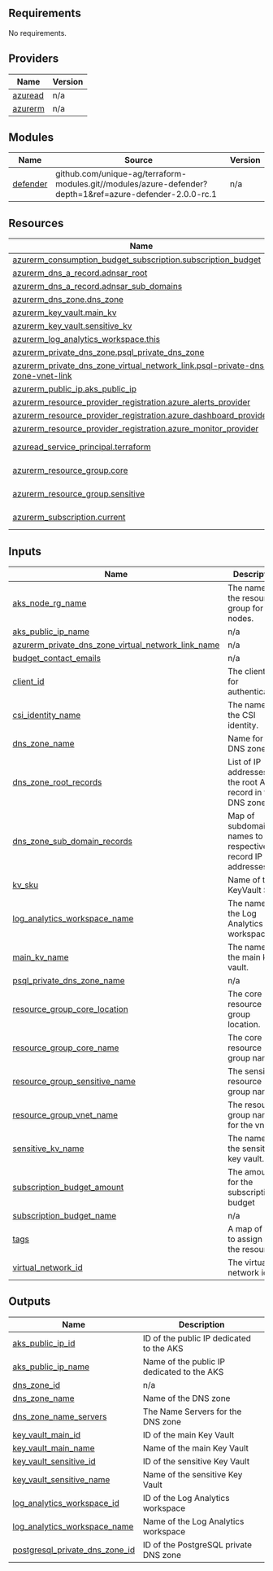 <!-- BEGIN_TF_DOCS -->
## Requirements

No requirements.

## Providers

| Name | Version |
|------|---------|
| <a name="provider_azuread"></a> [azuread](#provider\_azuread) | n/a |
| <a name="provider_azurerm"></a> [azurerm](#provider\_azurerm) | n/a |

## Modules

| Name | Source | Version |
|------|--------|---------|
| <a name="module_defender"></a> [defender](#module\_defender) | github.com/unique-ag/terraform-modules.git//modules/azure-defender?depth=1&ref=azure-defender-2.0.0-rc.1 | n/a |

## Resources

| Name | Type |
|------|------|
| [azurerm_consumption_budget_subscription.subscription_budget](https://registry.terraform.io/providers/hashicorp/azurerm/latest/docs/resources/consumption_budget_subscription) | resource |
| [azurerm_dns_a_record.adnsar_root](https://registry.terraform.io/providers/hashicorp/azurerm/latest/docs/resources/dns_a_record) | resource |
| [azurerm_dns_a_record.adnsar_sub_domains](https://registry.terraform.io/providers/hashicorp/azurerm/latest/docs/resources/dns_a_record) | resource |
| [azurerm_dns_zone.dns_zone](https://registry.terraform.io/providers/hashicorp/azurerm/latest/docs/resources/dns_zone) | resource |
| [azurerm_key_vault.main_kv](https://registry.terraform.io/providers/hashicorp/azurerm/latest/docs/resources/key_vault) | resource |
| [azurerm_key_vault.sensitive_kv](https://registry.terraform.io/providers/hashicorp/azurerm/latest/docs/resources/key_vault) | resource |
| [azurerm_log_analytics_workspace.this](https://registry.terraform.io/providers/hashicorp/azurerm/latest/docs/resources/log_analytics_workspace) | resource |
| [azurerm_private_dns_zone.psql_private_dns_zone](https://registry.terraform.io/providers/hashicorp/azurerm/latest/docs/resources/private_dns_zone) | resource |
| [azurerm_private_dns_zone_virtual_network_link.psql-private-dns-zone-vnet-link](https://registry.terraform.io/providers/hashicorp/azurerm/latest/docs/resources/private_dns_zone_virtual_network_link) | resource |
| [azurerm_public_ip.aks_public_ip](https://registry.terraform.io/providers/hashicorp/azurerm/latest/docs/resources/public_ip) | resource |
| [azurerm_resource_provider_registration.azure_alerts_provider](https://registry.terraform.io/providers/hashicorp/azurerm/latest/docs/resources/resource_provider_registration) | resource |
| [azurerm_resource_provider_registration.azure_dashboard_provider](https://registry.terraform.io/providers/hashicorp/azurerm/latest/docs/resources/resource_provider_registration) | resource |
| [azurerm_resource_provider_registration.azure_monitor_provider](https://registry.terraform.io/providers/hashicorp/azurerm/latest/docs/resources/resource_provider_registration) | resource |
| [azuread_service_principal.terraform](https://registry.terraform.io/providers/hashicorp/azuread/latest/docs/data-sources/service_principal) | data source |
| [azurerm_resource_group.core](https://registry.terraform.io/providers/hashicorp/azurerm/latest/docs/data-sources/resource_group) | data source |
| [azurerm_resource_group.sensitive](https://registry.terraform.io/providers/hashicorp/azurerm/latest/docs/data-sources/resource_group) | data source |
| [azurerm_subscription.current](https://registry.terraform.io/providers/hashicorp/azurerm/latest/docs/data-sources/subscription) | data source |

## Inputs

| Name | Description | Type | Default | Required |
|------|-------------|------|---------|:--------:|
| <a name="input_aks_node_rg_name"></a> [aks\_node\_rg\_name](#input\_aks\_node\_rg\_name) | The name of the resource group for AKS nodes. | `string` | n/a | yes |
| <a name="input_aks_public_ip_name"></a> [aks\_public\_ip\_name](#input\_aks\_public\_ip\_name) | n/a | `string` | `"aks_public_ip"` | no |
| <a name="input_azurerm_private_dns_zone_virtual_network_link_name"></a> [azurerm\_private\_dns\_zone\_virtual\_network\_link\_name](#input\_azurerm\_private\_dns\_zone\_virtual\_network\_link\_name) | n/a | `string` | `"PsqlVnetZone.com"` | no |
| <a name="input_budget_contact_emails"></a> [budget\_contact\_emails](#input\_budget\_contact\_emails) | n/a | `set(string)` | n/a | yes |
| <a name="input_client_id"></a> [client\_id](#input\_client\_id) | The client ID for authentication. | `string` | n/a | yes |
| <a name="input_csi_identity_name"></a> [csi\_identity\_name](#input\_csi\_identity\_name) | The name of the CSI identity. | `string` | n/a | yes |
| <a name="input_dns_zone_name"></a> [dns\_zone\_name](#input\_dns\_zone\_name) | Name for the DNS zone | `string` | n/a | yes |
| <a name="input_dns_zone_root_records"></a> [dns\_zone\_root\_records](#input\_dns\_zone\_root\_records) | List of IP addresses for the root A record in the DNS zone | `set(string)` | n/a | yes |
| <a name="input_dns_zone_sub_domain_records"></a> [dns\_zone\_sub\_domain\_records](#input\_dns\_zone\_sub\_domain\_records) | Map of subdomain names to their respective A record IP addresses | <pre>map(object({<br/>    name    = string<br/>    records = set(string)<br/>  }))</pre> | n/a | yes |
| <a name="input_kv_sku"></a> [kv\_sku](#input\_kv\_sku) | Name of the KeyVault SKU. | `string` | `"standard"` | no |
| <a name="input_log_analytics_workspace_name"></a> [log\_analytics\_workspace\_name](#input\_log\_analytics\_workspace\_name) | The name of the Log Analytics workspace. | `string` | n/a | yes |
| <a name="input_main_kv_name"></a> [main\_kv\_name](#input\_main\_kv\_name) | The name of the main key vault. | `string` | n/a | yes |
| <a name="input_psql_private_dns_zone_name"></a> [psql\_private\_dns\_zone\_name](#input\_psql\_private\_dns\_zone\_name) | n/a | `string` | `"psql.postgres.database.azure.com"` | no |
| <a name="input_resource_group_core_location"></a> [resource\_group\_core\_location](#input\_resource\_group\_core\_location) | The core resource group location. | `string` | `"switzerlandnorth"` | no |
| <a name="input_resource_group_core_name"></a> [resource\_group\_core\_name](#input\_resource\_group\_core\_name) | The core resource group name. | `string` | n/a | yes |
| <a name="input_resource_group_sensitive_name"></a> [resource\_group\_sensitive\_name](#input\_resource\_group\_sensitive\_name) | The sensitive resource group name. | `string` | n/a | yes |
| <a name="input_resource_group_vnet_name"></a> [resource\_group\_vnet\_name](#input\_resource\_group\_vnet\_name) | The resource group name for the vnets. | `string` | n/a | yes |
| <a name="input_sensitive_kv_name"></a> [sensitive\_kv\_name](#input\_sensitive\_kv\_name) | The name of the sensitive key vault. | `string` | n/a | yes |
| <a name="input_subscription_budget_amount"></a> [subscription\_budget\_amount](#input\_subscription\_budget\_amount) | The amount for the subscription budget | `number` | `2000` | no |
| <a name="input_subscription_budget_name"></a> [subscription\_budget\_name](#input\_subscription\_budget\_name) | n/a | `string` | `"subscription_budget"` | no |
| <a name="input_tags"></a> [tags](#input\_tags) | A map of tags to assign to the resources. | `map(string)` | n/a | yes |
| <a name="input_virtual_network_id"></a> [virtual\_network\_id](#input\_virtual\_network\_id) | The virtual network id. | `string` | n/a | yes |

## Outputs

| Name | Description |
|------|-------------|
| <a name="output_aks_public_ip_id"></a> [aks\_public\_ip\_id](#output\_aks\_public\_ip\_id) | ID of the public IP dedicated to the AKS |
| <a name="output_aks_public_ip_name"></a> [aks\_public\_ip\_name](#output\_aks\_public\_ip\_name) | Name of the public IP dedicated to the AKS |
| <a name="output_dns_zone_id"></a> [dns\_zone\_id](#output\_dns\_zone\_id) | n/a |
| <a name="output_dns_zone_name"></a> [dns\_zone\_name](#output\_dns\_zone\_name) | Name of the DNS zone |
| <a name="output_dns_zone_name_servers"></a> [dns\_zone\_name\_servers](#output\_dns\_zone\_name\_servers) | The Name Servers for the DNS zone |
| <a name="output_key_vault_main_id"></a> [key\_vault\_main\_id](#output\_key\_vault\_main\_id) | ID of the main Key Vault |
| <a name="output_key_vault_main_name"></a> [key\_vault\_main\_name](#output\_key\_vault\_main\_name) | Name of the main Key Vault |
| <a name="output_key_vault_sensitive_id"></a> [key\_vault\_sensitive\_id](#output\_key\_vault\_sensitive\_id) | ID of the sensitive Key Vault |
| <a name="output_key_vault_sensitive_name"></a> [key\_vault\_sensitive\_name](#output\_key\_vault\_sensitive\_name) | Name of the sensitive Key Vault |
| <a name="output_log_analytics_workspace_id"></a> [log\_analytics\_workspace\_id](#output\_log\_analytics\_workspace\_id) | ID of the Log Analytics workspace |
| <a name="output_log_analytics_workspace_name"></a> [log\_analytics\_workspace\_name](#output\_log\_analytics\_workspace\_name) | Name of the Log Analytics workspace |
| <a name="output_postgresql_private_dns_zone_id"></a> [postgresql\_private\_dns\_zone\_id](#output\_postgresql\_private\_dns\_zone\_id) | ID of the PostgreSQL private DNS zone |
<!-- END_TF_DOCS -->
